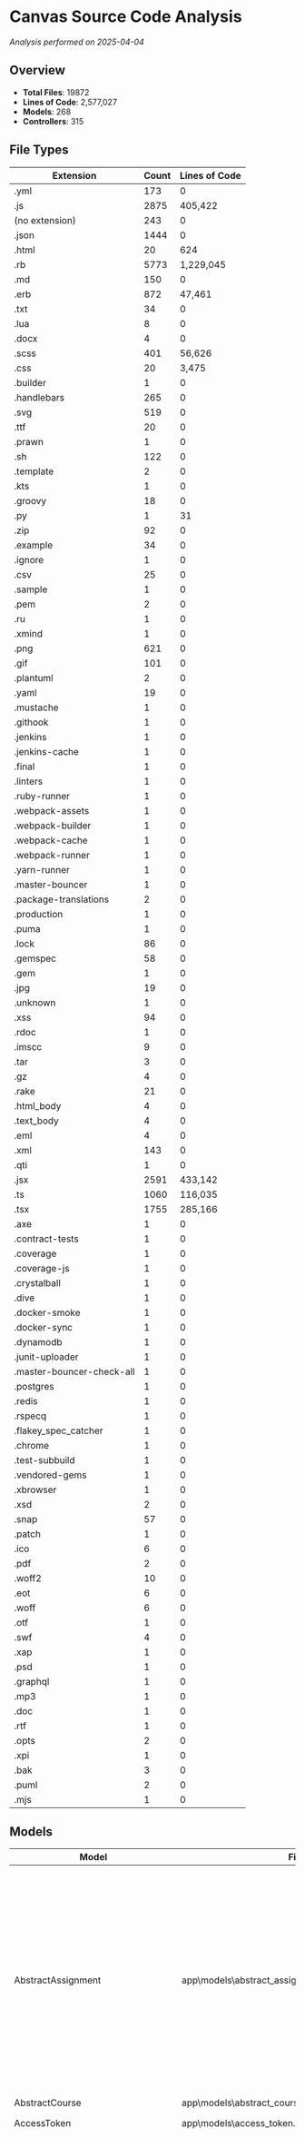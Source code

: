 # Canvas Source Code Analysis

_Analysis performed on 2025-04-04_

## Overview

- **Total Files**: 19872
- **Lines of Code**: 2,577,027
- **Models**: 268
- **Controllers**: 315

## File Types

| Extension | Count | Lines of Code |
|-----------|-------|---------------|
| .yml | 173 | 0 |
| .js | 2875 | 405,422 |
| (no extension) | 243 | 0 |
| .json | 1444 | 0 |
| .html | 20 | 624 |
| .rb | 5773 | 1,229,045 |
| .md | 150 | 0 |
| .erb | 872 | 47,461 |
| .txt | 34 | 0 |
| .lua | 8 | 0 |
| .docx | 4 | 0 |
| .scss | 401 | 56,626 |
| .css | 20 | 3,475 |
| .builder | 1 | 0 |
| .handlebars | 265 | 0 |
| .svg | 519 | 0 |
| .ttf | 20 | 0 |
| .prawn | 1 | 0 |
| .sh | 122 | 0 |
| .template | 2 | 0 |
| .kts | 1 | 0 |
| .groovy | 18 | 0 |
| .py | 1 | 31 |
| .zip | 92 | 0 |
| .example | 34 | 0 |
| .ignore | 1 | 0 |
| .csv | 25 | 0 |
| .sample | 1 | 0 |
| .pem | 2 | 0 |
| .ru | 1 | 0 |
| .xmind | 1 | 0 |
| .png | 621 | 0 |
| .gif | 101 | 0 |
| .plantuml | 2 | 0 |
| .yaml | 19 | 0 |
| .mustache | 1 | 0 |
| .githook | 1 | 0 |
| .jenkins | 1 | 0 |
| .jenkins-cache | 1 | 0 |
| .final | 1 | 0 |
| .linters | 1 | 0 |
| .ruby-runner | 1 | 0 |
| .webpack-assets | 1 | 0 |
| .webpack-builder | 1 | 0 |
| .webpack-cache | 1 | 0 |
| .webpack-runner | 1 | 0 |
| .yarn-runner | 1 | 0 |
| .master-bouncer | 1 | 0 |
| .package-translations | 2 | 0 |
| .production | 1 | 0 |
| .puma | 1 | 0 |
| .lock | 86 | 0 |
| .gemspec | 58 | 0 |
| .gem | 1 | 0 |
| .jpg | 19 | 0 |
| .unknown | 1 | 0 |
| .xss | 94 | 0 |
| .rdoc | 1 | 0 |
| .imscc | 9 | 0 |
| .tar | 3 | 0 |
| .gz | 4 | 0 |
| .rake | 21 | 0 |
| .html_body | 4 | 0 |
| .text_body | 4 | 0 |
| .eml | 4 | 0 |
| .xml | 143 | 0 |
| .qti | 1 | 0 |
| .jsx | 2591 | 433,142 |
| .ts | 1060 | 116,035 |
| .tsx | 1755 | 285,166 |
| .axe | 1 | 0 |
| .contract-tests | 1 | 0 |
| .coverage | 1 | 0 |
| .coverage-js | 1 | 0 |
| .crystalball | 1 | 0 |
| .dive | 1 | 0 |
| .docker-smoke | 1 | 0 |
| .docker-sync | 1 | 0 |
| .dynamodb | 1 | 0 |
| .junit-uploader | 1 | 0 |
| .master-bouncer-check-all | 1 | 0 |
| .postgres | 1 | 0 |
| .redis | 1 | 0 |
| .rspecq | 1 | 0 |
| .flakey_spec_catcher | 1 | 0 |
| .chrome | 1 | 0 |
| .test-subbuild | 1 | 0 |
| .vendored-gems | 1 | 0 |
| .xbrowser | 1 | 0 |
| .xsd | 2 | 0 |
| .snap | 57 | 0 |
| .patch | 1 | 0 |
| .ico | 6 | 0 |
| .pdf | 2 | 0 |
| .woff2 | 10 | 0 |
| .eot | 6 | 0 |
| .woff | 6 | 0 |
| .otf | 1 | 0 |
| .swf | 4 | 0 |
| .xap | 1 | 0 |
| .psd | 1 | 0 |
| .graphql | 1 | 0 |
| .mp3 | 1 | 0 |
| .doc | 1 | 0 |
| .rtf | 1 | 0 |
| .opts | 2 | 0 |
| .xpi | 1 | 0 |
| .bak | 3 | 0 |
| .puml | 2 | 0 |
| .mjs | 1 | 0 |

## Models

| Model | File | Fields | Associations |
|-------|------|--------|-------------|
| AbstractAssignment | app\models\abstract_assignment.rb | 5 | submissions, all_submissions, observer_alerts, provisional_grades, annotatable_attachment, attachments, quiz, assignment_group, discussion_topic, wiki_page, learning_outcome_alignments, rubric_association, rubric, teacher_enrollment, ignores, moderated_grading_selections, context, grading_standard, group_category, grader_section, final_grader, active_groups, group_memberships, assigned_students, enrollments_for_assigned_students, sections_for_assigned_students, duplicate_of, duplicates, assignment_configuration_tool_lookups, tool_settings_context_external_tools, line_items, external_tool_tag, score_statistic, post_policy, moderation_graders, moderation_grader_users, auditor_grade_change_records, lti_resource_links, lti_asset_processors, conditional_release_rules, conditional_release_associations, master_content_tag, parent_assignment, sub_assignments, sub_assignment_submissions, sub_assignment_overrides, estimated_duration |
| AbstractCourse | app\models\abstract_course.rb | 0 | root_account, account, enrollment_term, courses |
| AccessToken | app\models\access_token.rb | 2 | developer_key, user, real_user, account, notification_endpoints |
| Account | app\models\account.rb | 2 | root_account, parent_account, courses, custom_grade_statuses, standard_grade_statuses, favorites, all_courses, terms_of_service, terms_of_service_content, group_categories, all_group_categories, groups, all_groups, all_group_memberships, differentiation_tag_categories, all_differentiation_tag_categories, differentiation_tags, all_differentiation_tags, all_differentiation_tag_memberships, combined_groups_and_differentiation_tags, combined_group_and_differentiation_tag_categories, active_combined_group_and_differentiation_tag_categories, enrollment_terms, active_enrollment_terms, grading_period_groups, grading_periods, enrollments, all_enrollments, temporary_enrollment_pairings, sub_accounts, all_accounts, account_users, active_account_users, course_sections, sis_batches, abstract_courses, root_abstract_courses, user_account_associations, all_users, users, user_past_lti_ids, pseudonyms, pseudonym_users, role_overrides, course_account_associations, child_courses, attachments, active_assignments, folders, active_folders, developer_keys, developer_key_account_bindings, lti_registration_account_bindings, lti_overlays, lti_overlay_versions, lti_notice_handlers, authentication_providers, calendar_events, account_reports, grading_standards, assessment_question_banks, assessment_questions, roles, all_roles, progresses, content_migrations, sis_batch_errors, canvadocs_annotation_contexts, outcome_proficiency, outcome_calculation_method, rubric_imports, rubric_assessment_imports, auditor_authentication_records, auditor_course_records, auditor_grade_change_records, auditor_root_grade_change_records, auditor_feature_flag_records, auditor_pseudonym_records, lti_resource_links, lti_registrations, block_editor_templates, course_template, grading_standard, context_external_tools, error_reports, announcements, alerts, report_snapshots, external_integration_keys, shared_brand_configs, brand_config, blackout_dates |
| AccountNotification | app\models\account_notification.rb | 1 | account, user, account_notification_roles |
| AccountNotificationRole | app\models\account_notification_role.rb | 0 | account_notification, role |
| AccountReport | app\models\account_report.rb | 1 | account, user, attachment, account_report_runners, account_report_rows |
| AccountReportRow | app\models\account_report_row.rb | 0 | account_report, account_report_runner |
| AccountReportRunner | app\models\account_report_runner.rb | 1 | account_report, account_report_rows |
| AccountUser | app\models\account_user.rb | 0 | account, user, role, role_overrides |
| Alert | app\models\alert.rb | 0 | context, criteria |
| AlertCriterion | app\models\alert_criterion.rb | 0 | alert |
| Announcement | app\models\announcement.rb | 0 | context |
| AnnouncementEmbedding | app\models\announcement_embedding.rb | 0 | none |
| AnonymousOrModerationEvent | app\models\anonymous_or_moderation_event.rb | 0 | assignment, user, submission, canvadoc, quiz, context_external_tool |
| ApplicationRecord | app\models\application_record.rb | 0 | none |
| AppointmentGroup | app\models\appointment_group.rb | 3 | appointments, through, _appointments, appointments_participants, appointment_group_contexts, appointment_group_sub_contexts |
| AppointmentGroupContext | app\models\appointment_group_context.rb | 0 | appointment_group, context |
| AppointmentGroupSubContext | app\models\appointment_group_sub_context.rb | 0 | appointment_group, sub_context |
| AssessmentQuestion | app\models\assessment_question.rb | 1 | quiz_questions, attachments, assessment_question_bank |
| AssessmentQuestionBank | app\models\assessment_question_bank.rb | 0 | context, assessment_questions, assessment_question_bank_users, learning_outcome_alignments, quiz_groups |
| AssessmentQuestionBankUser | app\models\assessment_question_bank_user.rb | 0 | assessment_question_bank, user |
| AssessmentRequest | app\models\assessment_request.rb | 0 | user, asset, assessor_asset, assessor, rubric_association, submission_comments, ignores, rubric_assessment |
| AssetUserAccess | app\models\asset_user_access.rb | 0 | context, user, page_views |
| AssetUserAccessLog | app\models\asset_user_access_log.rb | 0 | none |
| Assignment | app\models\assignment.rb | 2 | none |
| AssignmentConfigurationToolLookup | app\models\assignment_configuration_tool_lookup.rb | 0 | tool, assignment |
| AssignmentEmbedding | app\models\assignment_embedding.rb | 0 | assignment |
| AssignmentGroup | app\models\assignment_group.rb | 2 | context, scores, assignments, active_assignments, published_assignments |
| AssignmentOverride | app\models\assignment_override.rb | 2 | root_account, assignment, quiz, context_module, wiki_page, discussion_topic, attachment, set, parent_override, child_overrides, assignment_override_students |
| AssignmentOverrideStudent | app\models\assignment_override_student.rb | 1 | assignment, assignment_override, user, quiz, context_module, wiki_page, discussion_topic, attachment |
| Attachment | app\models\attachment.rb | 5 | context, cloned_item, folder, user, account_report, course_report, group_and_membership_importer, media_object, media_object_by_media_id, media_tracks, submission_draft_attachments, submissions, attachment_associations, assignment_submissions, root_attachment, replacement_attachment, replaced_attachments, sis_batch, thumbnail, thumbnails, children, attachment_upload_statuses, crocodoc_document, canvadoc, usage_rights, canvadocs_annotation_contexts, discussion_entry_drafts, master_content_tag, estimated_duration, lti_assets, attachments |
| AttachmentAssociation | app\models\attachment_association.rb | 0 | attachment, context, user |
| AttachmentUploadStatus | app\models\attachment_upload_status.rb | 0 | attachment |
| Auditors | app\models\auditors.rb | 0 | none |
| AuthenticationProvider | app\models\authentication_provider.rb | 0 | account, pseudonyms |
| BigBlueButtonConference | app\models\big_blue_button_conference.rb | 1 | none |
| BlackoutDate | app\models\blackout_date.rb | 0 | context, root_account |
| BlockEditor | app\models\block_editor.rb | 0 | context |
| BlockEditorTemplate | app\models\block_editor_template.rb | 0 | context |
| Bookmarks | app\models\bookmarks.rb | 0 | none |
| BookmarkService | app\models\bookmark_service.rb | 0 | none |
| BounceNotificationProcessor | app\models\bounce_notification_processor.rb | 1 | none |
| BrandConfig | app\models\brand_config.rb | 0 | accounts, shared_brand_configs, parent |
| CalendarEvent | app\models\calendar_event.rb | 6 | context, user, parent_event, child_events, web_conference, root_account |
| Canvadoc | app\models\canvadoc.rb | 0 | attachment, canvadocs_submissions |
| CanvadocsAnnotationContext | app\models\canvadocs_annotation_context.rb | 0 | attachment, root_account, submission |
| CanvadocsSubmission | app\models\canvadocs_submission.rb | 0 | canvadoc, crocodoc_document, submission |
| CanvasMetadatum | app\models\canvas_metadatum.rb | 0 | none |
| ClonedItem | app\models\cloned_item.rb | 0 | original_item, attachments, discussion_topics, wiki_pages |
| Collaboration | app\models\collaboration.rb | 1 | context, user, collaborators, users |
| Collaborator | app\models\collaborator.rb | 0 | collaboration, group, user |
| CommentBankItem | app\models\comment_bank_item.rb | 0 | course, user |
| CommunicationChannel | app\models\communication_channel.rb | 3 | pseudonym, pseudonyms, user, notification_policies, notification_policy_overrides, delayed_messages, messages |
| ConditionalRelease | app\models\conditional_release.rb | 0 | none |
| ContentExport | app\models\content_export.rb | 2 | context, user, attachment, content_migration, attachments, sent_content_share, received_content_shares, quiz_migration_alerts, epub_export, job_progress |
| ContentMigration | app\models\content_migration.rb | 3 | context, user, attachment, overview_attachment, exported_attachment, asset_map_attachment, source_course, root_account, content_export, migration_issues, quiz_migration_alerts, job_progress |
| ContentParticipation | app\models\content_participation.rb | 1 | content, user |
| ContentParticipationCount | app\models\content_participation_count.rb | 0 | context, user |
| ContentShare | app\models\content_share.rb | 0 | user, content_export, course, group, context_user, sender, root_account |
| ContentTag | app\models\content_tag.rb | 2 | content, context, associated_asset, context_module, learning_outcome, learning_outcome_content, learning_outcome_results, root_account, estimated_duration |
| Context | app\models\context.rb | 0 | none |
| ContextExternalTool | app\models\context_external_tool.rb | 1 | content_tags, context_external_tool_placements, lti_resource_links, progresses, lti_notice_handlers, lti_asset_processors, lti_asset_processor_eula_acceptances, context, developer_key, root_account, lti_registration |
| ContextExternalToolPlacement | app\models\context_external_tool_placement.rb | 0 | context_external_tool |
| ContextModule | app\models\context_module.rb | 2 | context, root_account, context_module_progressions, content_tags, assignment_overrides, assignment_override_students, master_content_tag |
| ContextModuleItem | app\models\context_module_item.rb | 0 | context_module_tags, context_modules |
| ContextModuleProgression | app\models\context_module_progression.rb | 1 | context_module, user, root_account |
| Conversation | app\models\conversation.rb | 1 | conversation_participants, conversation_messages, conversation_message_participants, stream_item, context |
| ConversationBatch | app\models\conversation_batch.rb | 3 | user, root_conversation_message, context |
| ConversationMessage | app\models\conversation_message.rb | 1 | conversation, author, context, conversation_message_participants, attachment_associations, asset |
| ConversationMessageParticipant | app\models\conversation_message_participant.rb | 0 | conversation_message, user, conversation_participant |
| ConversationParticipant | app\models\conversation_participant.rb | 2 | conversation, user, conversation_message_participants |
| Course | app\models\course.rb | 7 | root_account, abstract_course, enrollment_term, template_course, templated_courses, templated_accounts, block_editor_templates, linked_homeroom_course, course_sections, active_course_sections, moved_sections, enrollments, all_enrollments, current_enrollments, all_current_enrollments, prior_enrollments, prior_users, prior_students, participating_enrollments, participating_students, participating_students_by_date, student_enrollments, student_enrollments_including_completed, students, self_enrolled_students, admin_visible_student_enrollments, admin_visible_students, gradable_student_enrollments, gradable_students, all_student_enrollments, all_student_enrollments_including_deleted, all_students, all_students_including_deleted, all_accepted_student_enrollments, all_accepted_students, all_real_enrollments, all_real_users, all_real_student_enrollments, all_real_students, teacher_enrollments, teachers, ta_enrollments, tas, observer_enrollments, observers, non_observer_enrollments, enrollments_excluding_linked_observers, participating_observers, participating_observers_by_date, instructors, instructor_enrollments, participating_instructors, participating_instructors_by_date, admins, admin_enrollments, participating_admins, participating_admins_by_date, student_view_enrollments, student_view_students, custom_gradebook_columns, course_account_associations, users, all_users, current_users, all_current_users, active_users, user_past_lti_ids, group_categories, all_group_categories, combined_group_and_differentiation_tag_categories, active_combined_group_and_differentiation_tag_categories, groups, active_groups, differentiation_tag_categories, all_differentiation_tag_categories, differentiation_tags, active_differentiation_tags, combined_groups_and_differentiation_tags, assignment_groups, assignments, calendar_events, submissions, submission_comments, discussion_topics, active_discussion_topics, all_discussion_topics, discussion_entries, announcements, active_announcements, attachments, active_images, active_assignments, folders, active_folders, messages, context_external_tools, tool_proxies, wiki, wiki_pages, wiki_page_lookups, quizzes, quiz_questions, active_quizzes, assessment_question_banks, assessment_questions, external_feeds, grading_standard, grading_standards, web_conferences, collaborations, context_modules, context_module_progressions, active_context_modules, context_module_tags, media_objects, page_views, asset_user_accesses, role_overrides, content_migrations, content_exports, epub_exports, course_reports, gradebook_filters, web_zip_exports, alerts, appointment_group_contexts, appointment_groups, appointment_participants, content_participation_counts, poll_sessions, grading_period_groups, grading_periods, usage_rights, custom_grade_statuses, sis_post_grades_statuses, progresses, gradebook_csvs, master_course_templates, master_course_subscriptions, late_policy, quiz_migration_alerts, notification_policy_overrides, post_policies, assignment_post_policies, default_post_policy, course_score_statistic, auditor_course_records, auditor_grade_change_records, lti_resource_links, conditional_release_rules, outcome_proficiency, outcome_calculation_method, microsoft_sync_group, microsoft_sync_partial_sync_changes, comment_bank_items, course_paces, blackout_dates, favorites, account |
| CourseAccountAssociation | app\models\course_account_association.rb | 0 | course, course_section, account, account_users |
| CourseDateRange | app\models\course_date_range.rb | 1 | none |
| CoursePace | app\models\course_pace.rb | 0 | course, course_pace_module_items, course_section, user, root_account |
| CoursePaceModuleItem | app\models\course_pace_module_item.rb | 0 | course_pace, module_item, root_account |
| CourseProfile | app\models\course_profile.rb | 0 | none |
| CourseProgress | app\models\course_progress.rb | 1 | none |
| CourseReport | app\models\course_report.rb | 0 | course, user, attachment, root_account |
| CourseScoreStatistic | app\models\course_score_statistic.rb | 0 | course |
| CourseSection | app\models\course_section.rb | 0 | course, nonxlist_course, root_account, enrollment_term, enrollments, all_enrollments, student_enrollments, students, all_student_enrollments, all_students, instructor_enrollments, admin_enrollments, users, course_account_associations, calendar_events, assignment_overrides, discussion_topic_section_visibilities, discussion_topics, course_paces, sis_post_grades_statuses |
| CrocodocDocument | app\models\crocodoc_document.rb | 0 | attachment, canvadocs_submissions |
| CustomData | app\models\custom_data.rb | 1 | user |
| CustomGradebookColumn | app\models\custom_gradebook_column.rb | 0 | course, custom_gradebook_column_data |
| CustomGradebookColumnDatum | app\models\custom_gradebook_column_datum.rb | 0 | custom_gradebook_column |
| CustomGradeStatus | app\models\custom_grade_status.rb | 0 | root_account, created_by, deleted_by, submissions, scores |
| DelayedMessage | app\models\delayed_message.rb | 0 | notification_policy, notification_policy_override, context, communication_channel |
| DelayedNotification | app\models\delayed_notification.rb | 1 | asset |
| DesignerEnrollment | app\models\designer_enrollment.rb | 0 | none |
| DeveloperKey | app\models\developer_key.rb | 2 | user, account, root_account, service_user, lti_registration, page_views, access_tokens, developer_key_account_bindings, context_external_tools, tool_consumer_profile, tool_configuration, ims_registration |
| DeveloperKeyAccountBinding | app\models\developer_key_account_binding.rb | 0 | account, developer_key, root_account, lti_registration_account_binding |
| DiscussionEntry | app\models\discussion_entry.rb | 3 | discussion_entry_drafts, discussion_entry_versions, legacy_subentries, root_discussion_replies, discussion_subentries, unordered_discussion_subentries, flattened_discussion_subentries, discussion_entry_participants, discussion_topic_insight_entries, last_discussion_subentry, discussion_topic, quoted_entry, parent_entry, root_entry, user, mentions, attachment, editor, root_account, external_feed_entry |
| DiscussionEntryDraft | app\models\discussion_entry_draft.rb | 0 | discussion_topic, discussion_entry, attachment, user |
| DiscussionEntryParticipant | app\models\discussion_entry_participant.rb | 0 | discussion_entry, user |
| DiscussionEntryVersion | app\models\discussion_entry_version.rb | 0 | discussion_entry, root_account, user, discussion_topic_insight_entries |
| DiscussionTopic | app\models\discussion_topic.rb | 5 | discussion_entries, discussion_entry_drafts, rated_discussion_entries, root_discussion_entries, external_feed_entry, root_account, external_feed, context, attachment, editor, root_topic, group_category, sub_assignments, child_topics, discussion_topic_participants, discussion_entry_participants, discussion_topic_section_visibilities, course_sections, user, master_content_tag, summaries, insights, insight_entries, estimated_duration |
| DiscussionTopicEmbedding | app\models\discussion_topic_embedding.rb | 0 | discussion_topic |
| DiscussionTopicInsight | app\models\discussion_topic_insight.rb | 0 | root_account, user, discussion_topic, entries |
| DiscussionTopicParticipant | app\models\discussion_topic_participant.rb | 0 | discussion_topic, user |
| DiscussionTopicSectionVisibility | app\models\discussion_topic_section_visibility.rb | 1 | course_section, discussion_topic |
| DiscussionTopicSummary | app\models\discussion_topic_summary.rb | 0 | root_account, user, discussion_topic, parent, feedback |
| DocumentService | app\models\document_service.rb | 0 | none |
| Enrollment | app\models\enrollment.rb | 1 | course, course_section, root_account, user, sis_pseudonym, associated_user, temporary_enrollment_pairing, role, enrollment_state, role_overrides, pseudonyms, course_account_associations, scores, through |
| EnrollmentDatesOverride | app\models\enrollment_dates_override.rb | 0 | root_account, context, enrollment_term |
| EnrollmentState | app\models\enrollment_state.rb | 1 | enrollment |
| EnrollmentTerm | app\models\enrollment_term.rb | 0 | root_account, grading_period_group, grading_periods, enrollment_dates_overrides, courses, enrollments, course_sections |
| Eportfolio | app\models\eportfolio.rb | 0 | eportfolio_categories, eportfolio_entries, attachments, user |
| EportfolioCategory | app\models\eportfolio_category.rb | 1 | eportfolio_entries, eportfolio |
| EportfolioEntry | app\models\eportfolio_entry.rb | 1 | eportfolio, eportfolio_category, page_comments |
| EpubExport | app\models\epub_export.rb | 0 | content_export, course, user, attachments, epub_attachment, zip_attachment, job_progress |
| ErrorReport | app\models\error_report.rb | 1 | user, account |
| EstimatedDuration | app\models\estimated_duration.rb | 0 | assignment, quiz, wiki_page, discussion_topic, attachment, content_tag |
| EtherpadCollaboration | app\models\etherpad_collaboration.rb | 0 | none |
| ExternalFeed | app\models\external_feed.rb | 0 | user, context, external_feed_entries, discussion_topics |
| ExternalFeedEntry | app\models\external_feed_entry.rb | 0 | user, external_feed, asset |
| ExternalIntegrationKey | app\models\external_integration_key.rb | 0 | context |
| ExternalToolCollaboration | app\models\external_tool_collaboration.rb | 0 | none |
| Favorite | app\models\favorite.rb | 0 | context, user, root_account |
| FeatureFlag | app\models\feature_flag.rb | 1 | context |
| Folder | app\models\folder.rb | 1 | context, cloned_item, parent_folder, file_attachments, active_file_attachments, visible_file_attachments, sub_folders, active_sub_folders |
| GoogleDocsCollaboration | app\models\google_docs_collaboration.rb | 0 | none |
| GradebookCsv | app\models\gradebook_csv.rb | 0 | course, user, attachment, progress |
| GradebookFilter | app\models\gradebook_filter.rb | 0 | user, course |
| GradebookUpload | app\models\gradebook_upload.rb | 0 | course, user, progress, attachments |
| GradingPeriod | app\models\grading_period.rb | 0 | grading_period_group, scores, submissions, auditor_grade_change_records |
| GradingPeriodGroup | app\models\grading_period_group.rb | 0 | root_account, course, grading_periods, enrollment_terms |
| GradingStandard | app\models\grading_standard.rb | 1 | context, user, assignments, courses, accounts |
| Group | app\models\group.rb | 2 | group_memberships, users, user_past_lti_ids, participating_group_memberships, participating_users, context, group_category, account, root_account, calendar_events, discussion_topics, active_discussion_topics, all_discussion_topics, discussion_entries, announcements, active_announcements, attachments, active_images, active_assignments, all_attachments, folders, active_folders, submissions_folders, collaborators, external_feeds, messages, wiki, wiki_pages, wiki_page_lookups, web_conferences, collaborations, media_objects, content_migrations, content_exports, usage_rights, avatar_attachment, leader, lti_resource_links, favorites |
| GroupAndMembershipImporter | app\models\group_and_membership_importer.rb | 1 | group_category, attachment |
| GroupCategory | app\models\group_category.rb | 6 | context, sis_batch, root_account, assignments, groups, progresses, group_and_membership_importers, current_progress |
| GroupLeadership | app\models\group_leadership.rb | 1 | none |
| GroupMembership | app\models\group_membership.rb | 2 | group, user |
| HorizonValidators | app\models\horizon_validators.rb | 0 | none |
| Ignore | app\models\ignore.rb | 0 | user, asset |
| Importers | app\models\importers.rb | 1 | none |
| KalturaMediaFileHandler | app\models\kaltura_media_file_handler.rb | 0 | none |
| LatePolicy | app\models\late_policy.rb | 0 | course |
| LearningOutcome | app\models\learning_outcome.rb | 0 | context, learning_outcome_results, alignments, copied_from, cloned_outcomes |
| LearningOutcomeGroup | app\models\learning_outcome_group.rb | 2 | learning_outcome_group, source_outcome_group, destination_outcome_groups, child_outcome_groups, child_outcome_links, context |
| LearningOutcomeQuestionResult | app\models\learning_outcome_question_result.rb | 0 | learning_outcome_result, learning_outcome, associated_asset, root_account |
| LearningOutcomeResult | app\models\learning_outcome_result.rb | 0 | user, learning_outcome, alignment, association_object, artifact, associated_asset, context, root_account, learning_outcome_question_results |
| LiveAssessments | app\models\live_assessments.rb | 0 | none |
| LlmConfig | app\models\llm_config.rb | 1 | none |
| Lti | app\models\lti.rb | 0 | none |
| LtiConference | app\models\lti_conference.rb | 0 | none |
| Mailer | app\models\mailer.rb | 1 | none |
| ManyRootAccounts | app\models\many_root_accounts.rb | 0 | none |
| MasterCourses | app\models\master_courses.rb | 0 | none |
| MediaObject | app\models\media_object.rb | 1 | user, context, attachment, root_account, media_tracks, attachments_by_media_id |
| MediaSourceFetcher | app\models\media_source_fetcher.rb | 0 | none |
| MediaTrack | app\models\media_track.rb | 0 | user, media_object, attachment, master_content_tags |
| Mention | app\models\mention.rb | 0 | user, discussion_entry, root_account, discussion_topic |
| Message | app\models\message.rb | 3 | communication_channel, context, user, root_account, attachments |
| MicrosoftSync | app\models\microsoft_sync.rb | 0 | none |
| MigrationIssue | app\models\migration_issue.rb | 0 | content_migration, error_report |
| ModeratedGrading | app\models\moderated_grading.rb | 0 | none |
| ModerationGrader | app\models\moderation_grader.rb | 0 | user, assignment |
| Notification | app\models\notification.rb | 0 | messages, notification_policies, notification_policy_overrides |
| NotificationEndpoint | app\models\notification_endpoint.rb | 0 | access_token |
| NotificationFailureProcessor | app\models\notification_failure_processor.rb | 1 | none |
| NotificationFinder | app\models\notification_finder.rb | 1 | none |
| NotificationPolicy | app\models\notification_policy.rb | 0 | communication_channel, delayed_messages |
| NotificationPolicyOverride | app\models\notification_policy_override.rb | 0 | communication_channel, context, notification, delayed_messages |
| NotificationPreloader | app\models\notification_preloader.rb | 0 | notification |
| Notifier | app\models\notifier.rb | 0 | none |
| OauthRequest | app\models\oauth_request.rb | 0 | user |
| ObserverAlert | app\models\observer_alert.rb | 0 | student, observer, observer_alert_threshold, context |
| ObserverAlertThreshold | app\models\observer_alert_threshold.rb | 0 | student, observer, observer_alerts |
| ObserverEnrollment | app\models\observer_enrollment.rb | 0 | none |
| ObserverPairingCode | app\models\observer_pairing_code.rb | 0 | user |
| OneTimePassword | app\models\one_time_password.rb | 0 | user |
| OriginalityReport | app\models\originality_report.rb | 0 | submission, attachment, originality_report_attachment, root_account, lti_link |
| OutcomeCalculationMethod | app\models\outcome_calculation_method.rb | 0 | context |
| OutcomeFriendlyDescription | app\models\outcome_friendly_description.rb | 0 | learning_outcome, context |
| OutcomeImport | app\models\outcome_import.rb | 0 | context, attachment, user, outcome_import_errors |
| OutcomeImportContext | app\models\outcome_import_context.rb | 0 | outcome_imports, latest_outcome_import |
| OutcomeImportError | app\models\outcome_import_error.rb | 0 | outcome_import |
| OutcomeProficiency | app\models\outcome_proficiency.rb | 0 | outcome_proficiency_ratings, context |
| OutcomeProficiencyRating | app\models\outcome_proficiency_rating.rb | 0 | outcome_proficiency |
| PageComment | app\models\page_comment.rb | 0 | page, user |
| PageView | app\models\page_view.rb | 1 | developer_key, user, account, real_user, asset_user_access, context |
| ParallelImporter | app\models\parallel_importer.rb | 0 | sis_batch, attachment, sis_batch_errors |
| PlannerNote | app\models\planner_note.rb | 0 | user, course, linked_object |
| PlannerOverride | app\models\planner_override.rb | 0 | plannable, user |
| PluginSetting | app\models\plugin_setting.rb | 2 | none |
| Polling | app\models\polling.rb | 0 | none |
| PostPolicy | app\models\post_policy.rb | 0 | course, assignment |
| Profile | app\models\profile.rb | 0 | context, root_account, profile |
| Progress | app\models\progress.rb | 1 | context, user, delayed_job |
| Pseudonym | app\models\pseudonym.rb | 3 | session_persistence_tokens, account, user, communication_channels, sis_enrollments, auditor_authentication_records, auditor_records, communication_channel, sis_communication_channel, authentication_provider |
| PseudonymSession | app\models\pseudonym_session.rb | 3 | none |
| Purgatory | app\models\purgatory.rb | 0 | attachment, deleted_by_user |
| Quizzes | app\models\quizzes.rb | 0 | none |
| QuizMigrationAlert | app\models\quiz_migration_alert.rb | 0 | user, course, migration |
| ReceivedContentShare | app\models\received_content_share.rb | 0 | sender |
| ReleaseNote | app\models\release_note.rb | 1 | none |
| ReportSnapshot | app\models\report_snapshot.rb | 0 | account |
| Role | app\models\role.rb | 0 | account, root_account, role_overrides |
| RoleOverride | app\models\role_override.rb | 1 | context, role |
| RollupScore | app\models\rollup_score.rb | 1 | none |
| RootAccountResolver | app\models\root_account_resolver.rb | 0 | root_account |
| Rubric | app\models\rubric.rb | 2 | user, rubric, context, rubric_associations, rubric_associations_with_deleted, rubric_assessments, learning_outcome_alignments, learning_outcome_results, rubric_criteria |
| RubricAssessment | app\models\rubric_assessment.rb | 0 | rubric, rubric_association, user, assessor, artifact, assessment_requests, learning_outcome_results |
| RubricAssessmentExport | app\models\rubric_assessment_export.rb | 1 | none |
| RubricAssessmentImport | app\models\rubric_assessment_import.rb | 0 | course, assignment, attachment, root_account, user |
| RubricAssociation | app\models\rubric_association.rb | 2 | rubric, association_object, context, rubric_assessments, assessment_requests |
| RubricCriterion | app\models\rubric_criterion.rb | 0 | rubric, learning_outcome, created_by, deleted_by |
| RubricImport | app\models\rubric_import.rb | 0 | account, course, attachment, root_account, user |
| ScheduledPublication | app\models\scheduled_publication.rb | 0 | none |
| ScheduledSmartAlert | app\models\scheduled_smart_alert.rb | 0 | none |
| Score | app\models\score.rb | 0 | enrollment, grading_period, assignment_group, custom_grade_status, course, score_metadata |
| ScoreMetadata | app\models\score_metadata.rb | 0 | score |
| ScoreStatistic | app\models\score_statistic.rb | 0 | assignment |
| SentContentShare | app\models\sent_content_share.rb | 0 | received_content_shares, receivers |
| SessionPersistenceToken | app\models\session_persistence_token.rb | 1 | pseudonym |
| Setting | app\models\setting.rb | 0 | none |
| ShardedBookmarkedCollection | app\models\sharded_bookmarked_collection.rb | 0 | none |
| SharedBrandConfig | app\models\shared_brand_config.rb | 0 | brand_config, account |
| SisBatch | app\models\sis_batch.rb | 2 | account, attachment, errors_attachment, parallel_importers, sis_batch_errors, roll_back_data, progresses, generated_diff, batch_mode_term, user, auditor_course_records |
| SisBatchError | app\models\sis_batch_error.rb | 0 | sis_batch, parallel_importer, root_account |
| SisBatchRollBackData | app\models\sis_batch_roll_back_data.rb | 0 | sis_batch, context |
| SisPostGradesStatus | app\models\sis_post_grades_status.rb | 0 | course, course_section, user |
| SisPseudonym | app\models\sis_pseudonym.rb | 1 | none |
| SplitUsers | app\models\split_users.rb | 1 | none |
| StandardGradeStatus | app\models\standard_grade_status.rb | 0 | root_account |
| StreamItem | app\models\stream_item.rb | 1 | stream_item_instances, users, context, asset |
| StreamItemInstance | app\models\stream_item_instance.rb | 0 | user, stream_item, context |
| StudentEnrollment | app\models\student_enrollment.rb | 0 | student, course_paces |
| StudentViewEnrollment | app\models\student_view_enrollment.rb | 0 | none |
| Submission | app\models\submission.rb | 6 | attachment, assignment, course, custom_grade_status, observer_alerts, lti_assets, user, grader, proxy_submitter, grading_period, group, media_object, root_account, quiz_submission, all_submission_comments, all_submission_comments_for_groups, group_memberships, submission_comments, visible_submission_comments, hidden_submission_comments, assessment_requests, assigned_assessments, rubric_assessments, attachment_associations, provisional_grades, originality_reports, rubric_assessment, lti_result, submission_drafts, conversation_messages, content_participations, canvadocs_annotation_contexts, canvadocs_submissions, auditor_grade_change_records |
| SubmissionComment | app\models\submission_comment.rb | 2 | root_account, submission, author, assessment_request, context, provisional_grade, messages, viewed_submission_comments |
| SubmissionCommentInteraction | app\models\submission_comment_interaction.rb | 0 | none |
| SubmissionDraft | app\models\submission_draft.rb | 0 | submission, media_object, submission_draft_attachments, attachments |
| SubmissionDraftAttachment | app\models\submission_draft_attachment.rb | 0 | submission_draft, attachment |
| SubmissionVersion | app\models\submission_version.rb | 0 | assignment, context, root_account, version |
| SubAssignment | app\models\sub_assignment.rb | 0 | discussion_topic |
| TaEnrollment | app\models\ta_enrollment.rb | 0 | none |
| TeacherEnrollment | app\models\teacher_enrollment.rb | 0 | none |
| TemporaryEnrollmentPairing | app\models\temporary_enrollment_pairing.rb | 0 | root_account, created_by, deleted_by, enrollments |
| TermsOfService | app\models\terms_of_service.rb | 1 | account, terms_of_service_content |
| TermsOfServiceContent | app\models\terms_of_service_content.rb | 0 | account |
| Thumbnail | app\models\thumbnail.rb | 0 | attachment |
| UsageRights | app\models\usage_rights.rb | 0 | context |
| User | app\models\user.rb | 4 | communication_channels, notification_policies, notification_policy_overrides, communication_channel, ignores, planner_notes, viewed_submission_comments, enrollments, course_paces, course_reports, not_ended_enrollments, not_removed_enrollments, observer_enrollments, observee_enrollments, observer_pairing_codes, as_student_observation_links, as_observer_observation_links, as_student_observer_alert_thresholds, as_student_observer_alerts, as_observer_observer_alert_thresholds, as_observer_observer_alerts, linked_observers, linked_students, all_courses, all_courses_for_active_enrollments, polls, group_memberships, current_group_memberships, groups, current_groups, differentiation_tag_memberships, current_differentiation_tag_memberships, differentiation_tags, current_differentiation_tags, user_account_associations, unordered_associated_accounts, associated_accounts, associated_root_accounts, developer_keys, access_tokens, masquerade_tokens, notification_endpoints, context_external_tools, lti_results, student_enrollments, ta_enrollments, teacher_enrollments, all_submissions, submissions, pseudonyms, active_pseudonyms, pseudonym_accounts, pseudonym, attachments, active_images, active_assignments, mentions, discussion_entries, discussion_entry_drafts, discussion_entry_versions, all_attachments, folders, submissions_folders, active_folders, calendar_events, eportfolios, quiz_submissions, dashboard_messages, user_services, rubric_associations, rubrics, context_rubrics, grading_standards, context_module_progressions, assessment_question_bank_users, assessment_question_banks, learning_outcome_results, collaborators, collaborations, assigned_submission_assessments, assigned_assessments, web_conference_participants, web_conferences, account_users, media_objects, user_generated_media_objects, content_shares, received_content_shares, sent_content_shares, account_reports, stream_item_instances, all_conversations, conversation_batches, favorites, messages, sis_batches, sis_post_grades_statuses, content_migrations, content_exports, usage_rights, gradebook_csvs, block_editor_templates, asset_user_accesses, profile, progresses, one_time_passwords, past_lti_ids, user_preference_values, auditor_authentication_records, auditor_course_records, auditor_student_grade_change_records, auditor_grader_grade_change_records, auditor_feature_flag_records, created_lti_registrations, updated_lti_registrations, created_lti_registration_account_bindings, updated_lti_registration_account_bindings, lti_overlays, lti_overlay_versions, lti_asset_processor_eula_acceptances, comment_bank_items, microsoft_sync_partial_sync_changes, gradebook_filters, quiz_migration_alerts, custom_data, otp_communication_channel, merged_into_user |
| UserAccountAssociation | app\models\user_account_association.rb | 0 | user, account |
| UserLearningObjectScopes | app\models\user_learning_object_scopes.rb | 0 | none |
| UserLmgbOutcomeOrderings | app\models\user_lmgb_outcome_orderings.rb | 0 | user, course, learning_outcome |
| UserMergeData | app\models\user_merge_data.rb | 0 | user, from_user, records, items |
| UserMergeDataItem | app\models\user_merge_data_item.rb | 0 | user, merge_data |
| UserMergeDataRecord | app\models\user_merge_data_record.rb | 0 | previous_user, merge_data, context |
| UserObservationLink | app\models\user_observation_link.rb | 1 | student, observer, root_account |
| UserObserver | app\models\user_observer.rb | 0 | none |
| UserPastLtiId | app\models\user_past_lti_id.rb | 0 | user, context |
| UserPreferenceValue | app\models\user_preference_value.rb | 0 | user |
| UserProfile | app\models\user_profile.rb | 0 | user, links |
| UserProfileLink | app\models\user_profile_link.rb | 0 | user_profile |
| UserService | app\models\user_service.rb | 1 | user |
| Version | app\models\version.rb | 0 | none |
| ViewedSubmissionComment | app\models\viewed_submission_comment.rb | 0 | submission_comment, user |
| WebConference | app\models\web_conference.rb | 3 | context, calendar_event, web_conference_participants, users, invitees, attendees, user |
| WebConferenceParticipant | app\models\web_conference_participant.rb | 0 | web_conference, user |
| WebZipExport | app\models\web_zip_export.rb | 0 | none |
| Wiki | app\models\wiki.rb | 0 | wiki_pages, course, group, root_account |
| WikiPage | app\models\wiki_page.rb | 4 | wiki, user, context, root_account, current_lookup, wiki_page_lookups, master_content_tag, block_editor, estimated_duration |
| WikiPageEmbedding | app\models\wiki_page_embedding.rb | 0 | wiki_page |
| WikiPageLookup | app\models\wiki_page_lookup.rb | 0 | wiki_page, context |
| WimbaConference | app\models\wimba_conference.rb | 0 | none |

## Controllers

| Controller | File | Actions | Routes |
|------------|------|---------|--------|
| AccountsController | app\controllers\accounts_controller.rb | 49 | /accounts/index, /accounts/show, /accounts/update |
| AccountCalendarsApiController | app\controllers\account_calendars_api_controller.rb | 6 | /accountcalendarsapi/index, /accountcalendarsapi/show, /accountcalendarsapi/update |
| AccountGradingSettingsController | app\controllers\account_grading_settings_controller.rb | 1 | /accountgradingsettings/index |
| AccountNotificationsController | app\controllers\account_notifications_controller.rb | 18 | /accountnotifications/show, /accountnotifications/create, /accountnotifications/update, /accountnotifications/destroy |
| AccountReportsController | app\controllers\account_reports_controller.rb | 8 | /accountreports/create, /accountreports/index, /accountreports/show, /accountreports/destroy |
| AdminsController | app\controllers\admins_controller.rb | 5 | /admins/create, /admins/destroy, /admins/index |
| AlertsController | app\controllers\alerts_controller.rb | 5 | /alerts/create, /alerts/update, /alerts/destroy |
| AnalyticsHubController | app\controllers\analytics_hub_controller.rb | 2 | /analyticshub/show |
| AnnouncementsApiController | app\controllers\announcements_api_controller.rb | 3 | /announcementsapi/index |
| AnnouncementsController | app\controllers\announcements_controller.rb | 5 | /announcements/index, /announcements/show |
| AnonymousProvisionalGradesController | app\controllers\anonymous_provisional_grades_controller.rb | 1 | none |
| AnonymousSubmissionsController | app\controllers\anonymous_submissions_controller.rb | 6 | /anonymoussubmissions/show, /anonymoussubmissions/update |
| ApplicationController | app\controllers\application_controller.rb | 211 | none |
| AppointmentGroupsController | app\controllers\appointment_groups_controller.rb | 16 | /appointmentgroups/index, /appointmentgroups/create, /appointmentgroups/show, /appointmentgroups/edit, /appointmentgroups/update, /appointmentgroups/destroy |
| AppCenterController | app\controllers\app_center_controller.rb | 4 | /appcenter/index |
| AssessmentQuestionsController | app\controllers\assessment_questions_controller.rb | 5 | /assessmentquestions/create, /assessmentquestions/update, /assessmentquestions/destroy |
| AssignmentsApiController | app\controllers\assignments_api_controller.rb | 24 | /assignmentsapi/index, /assignmentsapi/show, /assignmentsapi/create, /assignmentsapi/update |
| AssignmentsController | app\controllers\assignments_controller.rb | 43 | /assignments/index, /assignments/show, /assignments/create, /assignments/new, /assignments/edit, /assignments/destroy |
| AssignmentExtensionsController | app\controllers\assignment_extensions_controller.rb | 2 | /assignmentextensions/create |
| AssignmentGroupsApiController | app\controllers\assignment_groups_api_controller.rb | 9 | /assignmentgroupsapi/show, /assignmentgroupsapi/create, /assignmentgroupsapi/update, /assignmentgroupsapi/destroy |
| AssignmentGroupsController | app\controllers\assignment_groups_controller.rb | 23 | /assignmentgroups/index, /assignmentgroups/show, /assignmentgroups/create, /assignmentgroups/update, /assignmentgroups/destroy |
| AssignmentOverridesController | app\controllers\assignment_overrides_controller.rb | 19 | /assignmentoverrides/index, /assignmentoverrides/show, /assignmentoverrides/create, /assignmentoverrides/update, /assignmentoverrides/destroy |
| AuditorApiController | app\controllers\auditor_api_controller.rb | 1 | none |
| AuthenticationAuditApiController | app\controllers\authentication_audit_api_controller.rb | 5 | none |
| AuthenticationProvidersController | app\controllers\authentication_providers_controller.rb | 23 | /authenticationproviders/index, /authenticationproviders/show, /authenticationproviders/create, /authenticationproviders/update, /authenticationproviders/destroy |
| BlackoutDatesController | app\controllers\blackout_dates_controller.rb | 9 | /blackoutdates/index, /blackoutdates/show, /blackoutdates/new, /blackoutdates/create, /blackoutdates/update, /blackoutdates/destroy |
| BlockEditorsController | app\controllers\block_editors_controller.rb | 2 | /blockeditors/show |
| BlockEditorTemplatesApiController | app\controllers\block_editor_templates_api_controller.rb | 9 | /blockeditortemplatesapi/index, /blockeditortemplatesapi/create, /blockeditortemplatesapi/update, /blockeditortemplatesapi/destroy |
| BookmarksController | app\controllers\bookmarks\bookmarks_controller.rb | 11 | /bookmarks/index, /bookmarks/create, /bookmarks/show, /bookmarks/update, /bookmarks/destroy |
| BrandConfigsApiController | app\controllers\brand_configs_api_controller.rb | 1 | /brandconfigsapi/show |
| BrandConfigsController | app\controllers\brand_configs_controller.rb | 16 | /brandconfigs/index, /brandconfigs/new, /brandconfigs/show, /brandconfigs/create, /brandconfigs/destroy |
| CalendarsController | app\controllers\calendars_controller.rb | 1 | /calendars/show |
| CalendarEventsApiController | app\controllers\calendar_events_api_controller.rb | 51 | /calendareventsapi/index, /calendareventsapi/create, /calendareventsapi/show, /calendareventsapi/update, /calendareventsapi/destroy |
| CalendarEventsController | app\controllers\calendar_events_controller.rb | 9 | /calendarevents/show, /calendarevents/new, /calendarevents/create, /calendarevents/edit, /calendarevents/update, /calendarevents/destroy |
| CanvadocSessionsController | app\controllers\canvadoc_sessions_controller.rb | 3 | /canvadocsessions/create, /canvadocsessions/show |
| CollaborationsController | app\controllers\collaborations_controller.rb | 14 | /collaborations/index, /collaborations/show, /collaborations/create, /collaborations/update, /collaborations/destroy |
| CommunicationChannelsController | app\controllers\communication_channels_controller.rb | 21 | /communicationchannels/index, /communicationchannels/create, /communicationchannels/destroy |
| CommMessagesApiController | app\controllers\comm_messages_api_controller.rb | 1 | /commmessagesapi/index |
| GradingSchemeSerializer.RbController | app\controllers\concerns\grading_scheme_serializer.rb | 5 | none |
| GranularPermissionEnforcement.RbController | app\controllers\concerns\granular_permission_enforcement.rb | 1 | none |
| HorizonMode.RbController | app\controllers\concerns\horizon_mode.rb | 1 | none |
| K5Mode.RbController | app\controllers\concerns\k5_mode.rb | 2 | none |
| ApiToNestedAttributes.RbController | app\controllers\conditional_release\concerns\api_to_nested_attributes.rb | 1 | none |
| PermittedApiParameters.RbController | app\controllers\conditional_release\concerns\permitted_api_parameters.rb | 18 | none |
| RulesController | app\controllers\conditional_release\rules_controller.rb | 14 | /rules/index, /rules/show, /rules/create, /rules/update, /rules/destroy |
| StatsController | app\controllers\conditional_release\stats_controller.rb | 5 | none |
| ConferencesController | app\controllers\conferences_controller.rb | 23 | /conferences/index, /conferences/show, /conferences/create, /conferences/update, /conferences/destroy |
| ContentExportsApiController | app\controllers\content_exports_api_controller.rb | 8 | /contentexportsapi/index, /contentexportsapi/show, /contentexportsapi/create, /contentexportsapi/update |
| ContentExportsController | app\controllers\content_exports_controller.rb | 7 | /contentexports/index, /contentexports/show, /contentexports/create, /contentexports/destroy |
| ContentImportsController | app\controllers\content_imports_controller.rb | 7 | /contentimports/index |
| ContentMigrationsController | app\controllers\content_migrations_controller.rb | 14 | /contentmigrations/index, /contentmigrations/show, /contentmigrations/create, /contentmigrations/update |
| ContentSharesController | app\controllers\content_shares_controller.rb | 11 | /contentshares/create, /contentshares/index, /contentshares/show, /contentshares/destroy, /contentshares/update |
| ContextController | app\controllers\context_controller.rb | 10 | none |
| ContextModulesApiController | app\controllers\context_modules_api_controller.rb | 10 | /contextmodulesapi/index, /contextmodulesapi/show, /contextmodulesapi/create, /contextmodulesapi/update, /contextmodulesapi/destroy |
| ContextModulesController | app\controllers\context_modules_controller.rb | 39 | /contextmodules/index, /contextmodules/create, /contextmodules/show, /contextmodules/update, /contextmodules/destroy |
| ContextModuleItemsApiController | app\controllers\context_module_items_api_controller.rb | 18 | /contextmoduleitemsapi/index, /contextmoduleitemsapi/show, /contextmoduleitemsapi/create, /contextmoduleitemsapi/update, /contextmoduleitemsapi/destroy |
| ConversationsController | app\controllers\conversations_controller.rb | 24 | /conversations/index, /conversations/create, /conversations/show, /conversations/update, /conversations/destroy |
| CoursesController | app\controllers\courses_controller.rb | 99 | /courses/index, /courses/create, /courses/destroy, /courses/show, /courses/update |
| CourseAuditApiController | app\controllers\course_audit_api_controller.rb | 4 | none |
| CourseNicknamesController | app\controllers\course_nicknames_controller.rb | 6 | /coursenicknames/index, /coursenicknames/show, /coursenicknames/update |
| CoursePacesController | app\controllers\course_paces_controller.rb | 27 | /coursepaces/index, /coursepaces/new, /coursepaces/create, /coursepaces/update, /coursepaces/destroy |
| BulkStudentEnrollmentPacesApiController | app\controllers\course_pacing\bulk_student_enrollment_paces_api_controller.rb | 12 | none |
| PacesApiController | app\controllers\course_pacing\paces_api_controller.rb | 11 | /pacesapi/show, /pacesapi/create, /pacesapi/update |
| PaceContextsApiController | app\controllers\course_pacing\pace_contexts_api_controller.rb | 5 | /pacecontextsapi/index |
| SectionPacesApiController | app\controllers\course_pacing\section_paces_api_controller.rb | 4 | none |
| StudentEnrollmentPacesApiController | app\controllers\course_pacing\student_enrollment_paces_api_controller.rb | 4 | none |
| CourseReportsController | app\controllers\course_reports_controller.rb | 4 | /coursereports/show, /coursereports/create |
| CrocodocSessionsController | app\controllers\crocodoc_sessions_controller.rb | 1 | /crocodocsessions/show |
| CspSettingsController | app\controllers\csp_settings_controller.rb | 11 | none |
| CustomDataController | app\controllers\custom_data_controller.rb | 6 | none |
| CustomGradebookColumnsApiController | app\controllers\custom_gradebook_columns_api_controller.rb | 7 | /customgradebookcolumnsapi/index, /customgradebookcolumnsapi/create, /customgradebookcolumnsapi/update, /customgradebookcolumnsapi/destroy |
| CustomGradebookColumnDataApiController | app\controllers\custom_gradebook_column_data_api_controller.rb | 5 | /customgradebookcolumndataapi/index, /customgradebookcolumndataapi/update |
| DeveloperKeysController | app\controllers\developer_keys_controller.rb | 13 | /developerkeys/index, /developerkeys/create, /developerkeys/update, /developerkeys/destroy |
| DeveloperKeyAccountBindingsController | app\controllers\developer_key_account_bindings_controller.rb | 11 | none |
| DisablePostToSisApiController | app\controllers\disable_post_to_sis_api_controller.rb | 7 | none |
| DiscussionEntriesController | app\controllers\discussion_entries_controller.rb | 9 | /discussionentries/show, /discussionentries/create, /discussionentries/update, /discussionentries/destroy |
| DiscussionTopicsApiController | app\controllers\discussion_topics_api_controller.rb | 51 | /discussiontopicsapi/show |
| DiscussionTopicsController | app\controllers\discussion_topics_controller.rb | 39 | /discussiontopics/index, /discussiontopics/new, /discussiontopics/edit, /discussiontopics/show, /discussiontopics/create, /discussiontopics/update, /discussiontopics/destroy |
| DiscussionTopicUsersController | app\controllers\discussion_topic_users_controller.rb | 3 | none |
| DocviewerAuditEventsController | app\controllers\docviewer_audit_events_controller.rb | 5 | /docviewerauditevents/create |
| EnrollmentsApiController | app\controllers\enrollments_api_controller.rb | 18 | /enrollmentsapi/index, /enrollmentsapi/show, /enrollmentsapi/create, /enrollmentsapi/destroy |
| EportfoliosApiController | app\controllers\eportfolios_api_controller.rb | 7 | /eportfoliosapi/index, /eportfoliosapi/show |
| EportfoliosController | app\controllers\eportfolios_controller.rb | 15 | /eportfolios/index, /eportfolios/show, /eportfolios/create, /eportfolios/update, /eportfolios/destroy |
| EportfolioCategoriesController | app\controllers\eportfolio_categories_controller.rb | 8 | /eportfoliocategories/index, /eportfoliocategories/create, /eportfoliocategories/update, /eportfoliocategories/show, /eportfoliocategories/destroy |
| EportfolioEntriesController | app\controllers\eportfolio_entries_controller.rb | 8 | /eportfolioentries/create, /eportfolioentries/show, /eportfolioentries/update, /eportfolioentries/destroy |
| EpubExportsController | app\controllers\epub_exports_controller.rb | 4 | /epubexports/index, /epubexports/create, /epubexports/show |
| EquationImagesController | app\controllers\equation_images_controller.rb | 2 | /equationimages/show |
| ErrorsController | app\controllers\errors_controller.rb | 5 | /errors/index, /errors/show, /errors/create |
| ExternalContentController | app\controllers\external_content_controller.rb | 12 | none |
| ExternalFeedsController | app\controllers\external_feeds_controller.rb | 3 | /externalfeeds/index, /externalfeeds/create, /externalfeeds/destroy |
| ExternalToolsController | app\controllers\external_tools_controller.rb | 48 | /externaltools/index, /externaltools/show, /externaltools/create, /externaltools/update, /externaltools/destroy |
| FavoritesController | app\controllers\favorites_controller.rb | 10 | none |
| FeatureFlagsController | app\controllers\feature_flags_controller.rb | 8 | /featureflags/index, /featureflags/show, /featureflags/update |
| FilesController | app\controllers\files_controller.rb | 55 | /files/index, /files/show, /files/update, /files/destroy |
| FilePreviewsController | app\controllers\file_previews_controller.rb | 4 | /filepreviews/show |
| LiveAssessments.RbController | app\controllers\filters\live_assessments.rb | 1 | none |
| Polling.RbController | app\controllers\filters\polling.rb | 3 | none |
| Quizzes.RbController | app\controllers\filters\quizzes.rb | 2 | none |
| QuizSubmissions.RbController | app\controllers\filters\quiz_submissions.rb | 5 | none |
| FoldersController | app\controllers\folders_controller.rb | 18 | /folders/index, /folders/show, /folders/update, /folders/create, /folders/destroy |
| GradebooksController | app\controllers\gradebooks_controller.rb | 82 | /gradebooks/show |
| GradebookCsvsController | app\controllers\gradebook_csvs_controller.rb | 1 | /gradebookcsvs/create |
| GradebookFiltersApiController | app\controllers\gradebook_filters_api_controller.rb | 7 | /gradebookfiltersapi/index, /gradebookfiltersapi/show, /gradebookfiltersapi/create, /gradebookfiltersapi/update, /gradebookfiltersapi/destroy |
| GradebookHistoryApiController | app\controllers\gradebook_history_api_controller.rb | 6 | none |
| GradebookSettingsController | app\controllers\gradebook_settings_controller.rb | 7 | /gradebooksettings/update |
| GradebookUploadsController | app\controllers\gradebook_uploads_controller.rb | 8 | /gradebookuploads/index, /gradebookuploads/new, /gradebookuploads/show, /gradebookuploads/create |
| GradeChangeAuditApiController | app\controllers\grade_change_audit_api_controller.rb | 18 | none |
| GradingPeriodsController | app\controllers\grading_periods_controller.rb | 20 | /gradingperiods/index, /gradingperiods/show, /gradingperiods/update, /gradingperiods/destroy |
| GradingPeriodSetsController | app\controllers\grading_period_sets_controller.rb | 10 | /gradingperiodsets/index, /gradingperiodsets/create, /gradingperiodsets/update, /gradingperiodsets/destroy |
| GradingSchemesJsonController | app\controllers\grading_schemes_json_controller.rb | 25 | /gradingschemesjson/show, /gradingschemesjson/create, /gradingschemesjson/update, /gradingschemesjson/destroy |
| GradingStandardsApiController | app\controllers\grading_standards_api_controller.rb | 4 | /gradingstandardsapi/create |
| GradingStandardsController | app\controllers\grading_standards_controller.rb | 7 | /gradingstandards/index, /gradingstandards/create, /gradingstandards/update, /gradingstandards/destroy |
| GraphqlController | app\controllers\graphql_controller.rb | 9 | none |
| GroupsController | app\controllers\groups_controller.rb | 21 | /groups/index, /groups/show, /groups/new, /groups/create, /groups/update, /groups/destroy |
| GroupCategoriesController | app\controllers\group_categories_controller.rb | 22 | /groupcategories/index, /groupcategories/show, /groupcategories/create, /groupcategories/update, /groupcategories/destroy |
| GroupMembershipsController | app\controllers\group_memberships_controller.rb | 8 | /groupmemberships/index, /groupmemberships/show, /groupmemberships/create, /groupmemberships/update, /groupmemberships/destroy |
| HistoryController | app\controllers\history_controller.rb | 2 | /history/index |
| HorizonController | app\controllers\horizon_controller.rb | 3 | none |
| ImmersiveReaderController | app\controllers\immersive_reader_controller.rb | 7 | none |
| InfoController | app\controllers\info_controller.rb | 14 | none |
| InstAccessTokensController | app\controllers\inst_access_tokens_controller.rb | 2 | /instaccesstokens/create |
| JobsController | app\controllers\jobs_controller.rb | 7 | /jobs/index, /jobs/show |
| JobsV2Controller | app\controllers\jobs_v2_controller.rb | 36 | /jobsv2/index |
| JwtsController | app\controllers\jwts_controller.rb | 20 | /jwts/create |
| LatePolicyController | app\controllers\late_policy_controller.rb | 9 | /latepolicy/show, /latepolicy/create, /latepolicy/update |
| LearningObjectDatesController | app\controllers\learning_object_dates_controller.rb | 15 | /learningobjectdates/show, /learningobjectdates/update |
| LearnPlatformController | app\controllers\learn_platform_controller.rb | 7 | /learnplatform/index, /learnplatform/show |
| LegalInformationController | app\controllers\legal_information_controller.rb | 2 | none |
| AssessmentsController | app\controllers\live_assessments\assessments_controller.rb | 3 | /assessments/create, /assessments/index |
| ResultsController | app\controllers\live_assessments\results_controller.rb | 3 | /results/create, /results/index |
| AppleController | app\controllers\login\apple_controller.rb | 0 | none |
| CanvasController | app\controllers\login\canvas_controller.rb | 9 | /canvas/new, /canvas/create |
| CasController | app\controllers\login\cas_controller.rb | 7 | /cas/new, /cas/create, /cas/destroy |
| CleverController | app\controllers\login\clever_controller.rb | 2 | /clever/create |
| EmailVerifyController | app\controllers\login\email_verify_controller.rb | 2 | /emailverify/show |
| ExternalAuthObserversController | app\controllers\login\external_auth_observers_controller.rb | 3 | none |
| FacebookController | app\controllers\login\facebook_controller.rb | 0 | none |
| GithubController | app\controllers\login\github_controller.rb | 0 | none |
| GoogleController | app\controllers\login\google_controller.rb | 0 | none |
| LdapController | app\controllers\login\ldap_controller.rb | 0 | none |
| LinkedinController | app\controllers\login\linkedin_controller.rb | 0 | none |
| MicrosoftController | app\controllers\login\microsoft_controller.rb | 0 | none |
| Oauth2Controller | app\controllers\login\oauth2_controller.rb | 12 | /oauth2/new, /oauth2/create |
| OauthBaseController | app\controllers\login\oauth_base_controller.rb | 3 | none |
| OauthController | app\controllers\login\oauth_controller.rb | 4 | /oauth/new, /oauth/create |
| OpenidConnectController | app\controllers\login\openid_connect_controller.rb | 5 | /openidconnect/destroy |
| OtpController | app\controllers\login\otp_controller.rb | 9 | /otp/new, /otp/create, /otp/destroy |
| SamlController | app\controllers\login\saml_controller.rb | 13 | /saml/new, /saml/create, /saml/destroy |
| SamlIdpDiscoveryController | app\controllers\login\saml_idp_discovery_controller.rb | 2 | /samlidpdiscovery/new |
| Shared.RbController | app\controllers\login\shared.rb | 11 | none |
| LoginController | app\controllers\login_controller.rb | 8 | /login/new, /login/destroy |
| AccountExternalToolsController | app\controllers\lti\account_external_tools_controller.rb | 11 | /accountexternaltools/create, /accountexternaltools/show, /accountexternaltools/index, /accountexternaltools/destroy |
| AccountLookupController | app\controllers\lti\account_lookup_controller.rb | 4 | /accountlookup/show |
| AssetProcessorLaunchController | app\controllers\lti\asset_processor_launch_controller.rb | 21 | none |
| Oembed.RbController | app\controllers\lti\concerns\oembed.rb | 12 | none |
| ParentFrame.RbController | app\controllers\lti\concerns\parent_frame.rb | 6 | none |
| SessionlessLaunches.RbController | app\controllers\lti\concerns\sessionless_launches.rb | 9 | none |
| DataServicesController | app\controllers\lti\data_services_controller.rb | 14 | /dataservices/create, /dataservices/update, /dataservices/show, /dataservices/index, /dataservices/destroy |
| FeatureFlagsController | app\controllers\lti\feature_flags_controller.rb | 6 | /featureflags/show |
| AccessTokenHelper.RbController | app\controllers\lti\ims\access_token_helper.rb | 9 | none |
| AssetProcessorController | app\controllers\lti\ims\asset_processor_controller.rb | 19 | none |
| AssetProcessorEulaController | app\controllers\lti\ims\asset_processor_eula_controller.rb | 14 | none |
| AuthenticationController | app\controllers\lti\ims\authentication_controller.rb | 21 | none |
| AuthorizationController | app\controllers\lti\ims\authorization_controller.rb | 2 | none |
| AdvantageServices.RbController | app\controllers\lti\ims\concerns\advantage_services.rb | 7 | none |
| DeepLinkingModules.RbController | app\controllers\lti\ims\concerns\deep_linking_modules.rb | 9 | none |
| DeepLinkingServices.RbController | app\controllers\lti\ims\concerns\deep_linking_services.rb | 26 | none |
| GradebookServices.RbController | app\controllers\lti\ims\concerns\gradebook_services.rb | 11 | none |
| LtiServices.RbController | app\controllers\lti\ims\concerns\lti_services.rb | 15 | none |
| DeepLinkingController | app\controllers\lti\ims\deep_linking_controller.rb | 6 | none |
| DynamicRegistrationController | app\controllers\lti\ims\dynamic_registration_controller.rb | 14 | /dynamicregistration/show, /dynamicregistration/create |
| LineItemsController | app\controllers\lti\ims\line_items_controller.rb | 16 | /lineitems/create, /lineitems/update, /lineitems/show, /lineitems/index, /lineitems/destroy |
| NamesAndRolesController | app\controllers\lti\ims\names_and_roles_controller.rb | 8 | none |
| NoticeHandlersController | app\controllers\lti\ims\notice_handlers_controller.rb | 7 | /noticehandlers/index, /noticehandlers/update |
| ProgressController | app\controllers\lti\ims\progress_controller.rb | 5 | /progress/show |
| CourseMembershipsProvider.RbController | app\controllers\lti\ims\providers\course_memberships_provider.rb | 20 | none |
| GroupMembershipsProvider.RbController | app\controllers\lti\ims\providers\group_memberships_provider.rb | 18 | none |
| MembershipsProvider.RbController | app\controllers\lti\ims\providers\memberships_provider.rb | 30 | none |
| ResultsController | app\controllers\lti\ims\results_controller.rb | 7 | /results/index, /results/show |
| ScoresController | app\controllers\lti\ims\scores_controller.rb | 35 | /scores/create |
| ToolConsumerProfileController | app\controllers\lti\ims\tool_consumer_profile_controller.rb | 2 | /toolconsumerprofile/show |
| ToolProxyController | app\controllers\lti\ims\tool_proxy_controller.rb | 7 | /toolproxy/show, /toolproxy/create |
| ToolSettingController | app\controllers\lti\ims\tool_setting_controller.rb | 12 | /toolsetting/show, /toolsetting/update |
| LtiAppsController | app\controllers\lti\lti_apps_controller.rb | 6 | /ltiapps/index |
| MembershipServiceController | app\controllers\lti\membership_service_controller.rb | 6 | none |
| MessageController | app\controllers\lti\message_controller.rb | 20 | none |
| OriginalityReportsApiController | app\controllers\lti\originality_reports_api_controller.rb | 27 | /originalityreportsapi/create, /originalityreportsapi/update, /originalityreportsapi/show |
| PlagiarismAssignmentsApiController | app\controllers\lti\plagiarism_assignments_api_controller.rb | 7 | /plagiarismassignmentsapi/show |
| PlatformStorageController | app\controllers\lti\platform_storage_controller.rb | 12 | none |
| PublicJwkController | app\controllers\lti\public_jwk_controller.rb | 3 | /publicjwk/update |
| RegistrationsController | app\controllers\lti\registrations_controller.rb | 28 | /registrations/index, /registrations/show, /registrations/create, /registrations/update, /registrations/destroy |
| ResourceLinksController | app\controllers\lti\resource_links_controller.rb | 28 | /resourcelinks/index, /resourcelinks/show, /resourcelinks/create, /resourcelinks/update, /resourcelinks/destroy |
| SubmissionsApiController | app\controllers\lti\submissions_api_controller.rb | 12 | /submissionsapi/show |
| SubscriptionsApiController | app\controllers\lti\subscriptions_api_controller.rb | 8 | /subscriptionsapi/create, /subscriptionsapi/destroy, /subscriptionsapi/show, /subscriptionsapi/update, /subscriptionsapi/index |
| SubscriptionsValidator.RbController | app\controllers\lti\subscriptions_validator.rb | 7 | none |
| TokenController | app\controllers\lti\token_controller.rb | 5 | none |
| ToolConfigurationsApiController | app\controllers\lti\tool_configurations_api_controller.rb | 16 | /toolconfigurationsapi/create, /toolconfigurationsapi/update, /toolconfigurationsapi/show, /toolconfigurationsapi/destroy |
| ToolDefaultIconController | app\controllers\lti\tool_default_icon_controller.rb | 2 | /tooldefaulticon/show |
| ToolProxyController | app\controllers\lti\tool_proxy_controller.rb | 7 | /toolproxy/destroy, /toolproxy/update |
| UsersApiController | app\controllers\lti\users_api_controller.rb | 7 | /usersapi/show |
| LtiApiController | app\controllers\lti_api_controller.rb | 9 | none |
| MasterTemplatesController | app\controllers\master_courses\master_templates_controller.rb | 24 | /mastertemplates/show |
| MediaObjectsController | app\controllers\media_objects_controller.rb | 10 | /mediaobjects/show, /mediaobjects/index |
| MediaTracksController | app\controllers\media_tracks_controller.rb | 9 | /mediatracks/index, /mediatracks/create, /mediatracks/show, /mediatracks/destroy, /mediatracks/update |
| MessagesController | app\controllers\messages_controller.rb | 5 | /messages/index, /messages/show, /messages/create |
| GroupsController | app\controllers\microsoft_sync\groups_controller.rb | 15 | /groups/create, /groups/show, /groups/destroy |
| MigrationIssuesController | app\controllers\migration_issues_controller.rb | 4 | /migrationissues/index, /migrationissues/show, /migrationissues/update |
| ModerationSetController | app\controllers\moderation_set_controller.rb | 5 | /moderationset/index, /moderationset/create |
| ModuleAssignmentOverridesController | app\controllers\module_assignment_overrides_controller.rb | 9 | /moduleassignmentoverrides/index |
| NotificationPreferencesController | app\controllers\notification_preferences_controller.rb | 10 | /notificationpreferences/index, /notificationpreferences/show, /notificationpreferences/update |
| Oauth2ProviderController | app\controllers\oauth2_provider_controller.rb | 10 | /oauth2provider/destroy |
| OauthProxyController | app\controllers\oauth_proxy_controller.rb | 1 | none |
| ObserverAlertsApiController | app\controllers\observer_alerts_api_controller.rb | 3 | /observeralertsapi/update |
| ObserverAlertThresholdsApiController | app\controllers\observer_alert_thresholds_api_controller.rb | 6 | /observeralertthresholdsapi/index, /observeralertthresholdsapi/show, /observeralertthresholdsapi/create, /observeralertthresholdsapi/update, /observeralertthresholdsapi/destroy |
| ObserverPairingCodesApiController | app\controllers\observer_pairing_codes_api_controller.rb | 2 | /observerpairingcodesapi/create |
| OneTimePasswordsController | app\controllers\one_time_passwords_controller.rb | 4 | /onetimepasswords/index |
| OutcomesAcademicBenchmarkImportApiController | app\controllers\outcomes_academic_benchmark_import_api_controller.rb | 11 | /outcomesacademicbenchmarkimportapi/create |
| OutcomesApiController | app\controllers\outcomes_api_controller.rb | 7 | /outcomesapi/show, /outcomesapi/update |
| OutcomesController | app\controllers\outcomes_controller.rb | 16 | /outcomes/index, /outcomes/show, /outcomes/create, /outcomes/update, /outcomes/destroy |
| OutcomeGroupsApiController | app\controllers\outcome_groups_api_controller.rb | 19 | /outcomegroupsapi/index, /outcomegroupsapi/show, /outcomegroupsapi/update, /outcomegroupsapi/destroy, /outcomegroupsapi/create |
| OutcomeGroupsController | app\controllers\outcome_groups_controller.rb | 4 | /outcomegroups/create, /outcomegroups/update, /outcomegroups/destroy |
| OutcomeImportsApiController | app\controllers\outcome_imports_api_controller.rb | 7 | /outcomeimportsapi/create, /outcomeimportsapi/show |
| OutcomeProficiencyApiController | app\controllers\outcome_proficiency_api_controller.rb | 4 | /outcomeproficiencyapi/create, /outcomeproficiencyapi/show |
| OutcomeResultsController | app\controllers\outcome_results_controller.rb | 40 | /outcomeresults/index |
| PageCommentsController | app\controllers\page_comments_controller.rb | 2 | /pagecomments/create, /pagecomments/destroy |
| PageViewsController | app\controllers\page_views_controller.rb | 2 | /pageviews/index, /pageviews/update |
| PeerReviewsApiController | app\controllers\peer_reviews_api_controller.rb | 5 | /peerreviewsapi/index, /peerreviewsapi/create, /peerreviewsapi/destroy |
| PlannerController | app\controllers\planner_controller.rb | 27 | /planner/index |
| PlannerNotesController | app\controllers\planner_notes_controller.rb | 6 | /plannernotes/index, /plannernotes/show, /plannernotes/update, /plannernotes/create, /plannernotes/destroy |
| PlannerOverridesController | app\controllers\planner_overrides_controller.rb | 5 | /planneroverrides/index, /planneroverrides/show, /planneroverrides/update, /planneroverrides/create, /planneroverrides/destroy |
| PluginsController | app\controllers\plugins_controller.rb | 7 | /plugins/index, /plugins/show, /plugins/update |
| PollsController | app\controllers\polling\polls_controller.rb | 8 | /polls/index, /polls/show, /polls/create, /polls/update, /polls/destroy |
| PollChoicesController | app\controllers\polling\poll_choices_controller.rb | 8 | /pollchoices/index, /pollchoices/show, /pollchoices/create, /pollchoices/update, /pollchoices/destroy |
| PollSessionsController | app\controllers\polling\poll_sessions_controller.rb | 12 | /pollsessions/index, /pollsessions/show, /pollsessions/create, /pollsessions/update, /pollsessions/destroy |
| PollSubmissionsController | app\controllers\polling\poll_submissions_controller.rb | 3 | /pollsubmissions/show, /pollsubmissions/create |
| ProfileController | app\controllers\profile_controller.rb | 16 | /profile/show, /profile/update |
| ProgressController | app\controllers\progress_controller.rb | 2 | /progress/show |
| ProvisionalGradesBaseController | app\controllers\provisional_grades_base_controller.rb | 3 | none |
| ProvisionalGradesController | app\controllers\provisional_grades_controller.rb | 4 | none |
| PseudonymsController | app\controllers\pseudonyms_controller.rb | 18 | /pseudonyms/index, /pseudonyms/show, /pseudonyms/new, /pseudonyms/create, /pseudonyms/edit, /pseudonyms/update, /pseudonyms/destroy |
| PseudonymSessionsController | app\controllers\pseudonym_sessions_controller.rb | 1 | none |
| QuestionBanksController | app\controllers\question_banks_controller.rb | 10 | /questionbanks/index, /questionbanks/show, /questionbanks/create, /questionbanks/update, /questionbanks/destroy |
| CourseQuizExtensionsController | app\controllers\quizzes\course_quiz_extensions_controller.rb | 5 | /coursequizextensions/create |
| OutstandingQuizSubmissionsController | app\controllers\quizzes\outstanding_quiz_submissions_controller.rb | 2 | /outstandingquizsubmissions/index |
| QuizzesApiController | app\controllers\quizzes\quizzes_api_controller.rb | 12 | /quizzesapi/index, /quizzesapi/show, /quizzesapi/create, /quizzesapi/update, /quizzesapi/destroy |
| QuizzesController | app\controllers\quizzes\quizzes_controller.rb | 50 | /quizzes/index, /quizzes/show, /quizzes/new, /quizzes/edit, /quizzes/create, /quizzes/update, /quizzes/destroy |
| QuizAssignmentOverridesController | app\controllers\quizzes\quiz_assignment_overrides_controller.rb | 4 | /quizassignmentoverrides/index |
| QuizExtensionsController | app\controllers\quizzes\quiz_extensions_controller.rb | 4 | /quizextensions/create |
| QuizGroupsController | app\controllers\quizzes\quiz_groups_controller.rb | 6 | /quizgroups/show, /quizgroups/create, /quizgroups/update, /quizgroups/destroy |
| QuizIpFiltersController | app\controllers\quizzes\quiz_ip_filters_controller.rb | 1 | /quizipfilters/index |
| QuizQuestionsController | app\controllers\quizzes\quiz_questions_controller.rb | 13 | /quizquestions/index, /quizquestions/show, /quizquestions/create, /quizquestions/update, /quizquestions/destroy |
| QuizReportsController | app\controllers\quizzes\quiz_reports_controller.rb | 9 | /quizreports/index, /quizreports/create, /quizreports/show |
| QuizStatisticsController | app\controllers\quizzes\quiz_statistics_controller.rb | 4 | /quizstatistics/index |
| QuizSubmissionsApiController | app\controllers\quizzes\quiz_submissions_api_controller.rb | 12 | /quizsubmissionsapi/index, /quizsubmissionsapi/show, /quizsubmissionsapi/create, /quizsubmissionsapi/update |
| QuizSubmissionsController | app\controllers\quizzes\quiz_submissions_controller.rb | 11 | /quizsubmissions/index, /quizsubmissions/create, /quizsubmissions/update, /quizsubmissions/show |
| QuizSubmissionEventsApiController | app\controllers\quizzes\quiz_submission_events_api_controller.rb | 2 | /quizsubmissioneventsapi/create, /quizsubmissioneventsapi/index |
| QuizSubmissionEventsController | app\controllers\quizzes\quiz_submission_events_controller.rb | 1 | /quizsubmissionevents/index |
| QuizSubmissionFilesController | app\controllers\quizzes\quiz_submission_files_controller.rb | 1 | /quizsubmissionfiles/create |
| QuizSubmissionQuestionsController | app\controllers\quizzes\quiz_submission_questions_controller.rb | 13 | /quizsubmissionquestions/index |
| QuizSubmissionUsersController | app\controllers\quizzes\quiz_submission_users_controller.rb | 11 | /quizsubmissionusers/index |
| QuizzesApiController | app\controllers\quizzes_next\quizzes_api_controller.rb | 3 | /quizzesapi/index |
| ReleaseNotesController | app\controllers\release_notes_controller.rb | 20 | /releasenotes/index, /releasenotes/create, /releasenotes/update, /releasenotes/destroy |
| RichContentApiController | app\controllers\rich_content_api_controller.rb | 2 | none |
| RoleOverridesController | app\controllers\role_overrides_controller.rb | 13 | /roleoverrides/index, /roleoverrides/show, /roleoverrides/update, /roleoverrides/create |
| RubricsApiController | app\controllers\rubrics_api_controller.rb | 16 | /rubricsapi/index, /rubricsapi/show |
| RubricsController | app\controllers\rubrics_controller.rb | 13 | /rubrics/index, /rubrics/show, /rubrics/create, /rubrics/update, /rubrics/destroy |
| RubricAssessmentsController | app\controllers\rubric_assessments_controller.rb | 8 | /rubricassessments/create, /rubricassessments/update, /rubricassessments/destroy |
| RubricAssessmentImportsController | app\controllers\rubric_assessment_imports_controller.rb | 3 | /rubricassessmentimports/show, /rubricassessmentimports/create |
| RubricAssociationsController | app\controllers\rubric_associations_controller.rb | 5 | /rubricassociations/create, /rubricassociations/update, /rubricassociations/destroy |
| ScopesApiController | app\controllers\scopes_api_controller.rb | 1 | /scopesapi/index |
| SearchController | app\controllers\search_controller.rb | 3 | none |
| SectionsController | app\controllers\sections_controller.rb | 11 | /sections/index, /sections/create, /sections/update, /sections/show, /sections/destroy |
| SecurityController | app\controllers\security_controller.rb | 8 | none |
| SelfEnrollmentsController | app\controllers\self_enrollments_controller.rb | 2 | /selfenrollments/new |
| ServicesApiController | app\controllers\services_api_controller.rb | 3 | none |
| SharedBrandConfigsController | app\controllers\shared_brand_configs_controller.rb | 5 | /sharedbrandconfigs/create, /sharedbrandconfigs/update, /sharedbrandconfigs/destroy |
| SisApiController | app\controllers\sis_api_controller.rb | 10 | none |
| SisImportsApiController | app\controllers\sis_imports_api_controller.rb | 11 | /sisimportsapi/index, /sisimportsapi/create, /sisimportsapi/show |
| SisImportErrorsApiController | app\controllers\sis_import_errors_api_controller.rb | 2 | /sisimporterrorsapi/index |
| SmartSearchController | app\controllers\smart_search_controller.rb | 5 | /smartsearch/show |
| AbstractSubmissionForShow.RbController | app\controllers\submissions\abstract_submission_for_show.rb | 5 | none |
| AnonymousDownloadsController | app\controllers\submissions\anonymous_downloads_controller.rb | 1 | /anonymousdownloads/show |
| AnonymousPreviewsController | app\controllers\submissions\anonymous_previews_controller.rb | 1 | /anonymouspreviews/show |
| AnonymousSubmissionForShow.RbController | app\controllers\submissions\anonymous_submission_for_show.rb | 3 | none |
| AttachmentForSubmissionDownload.RbController | app\controllers\submissions\attachment_for_submission_download.rb | 10 | none |
| DownloadsBaseController | app\controllers\submissions\downloads_base_controller.rb | 3 | /downloadsbase/show |
| DownloadsController | app\controllers\submissions\downloads_controller.rb | 1 | /downloads/show |
| PreviewsBaseController | app\controllers\submissions\previews_base_controller.rb | 10 | /previewsbase/show |
| PreviewsController | app\controllers\submissions\previews_controller.rb | 1 | /previews/show |
| ShowHelper.RbController | app\controllers\submissions\show_helper.rb | 2 | none |
| SubmissionForShow.RbController | app\controllers\submissions\submission_for_show.rb | 3 | none |
| SubmissionsApiController | app\controllers\submissions_api_controller.rb | 28 | /submissionsapi/index, /submissionsapi/show, /submissionsapi/update |
| SubmissionsBaseController | app\controllers\submissions_base_controller.rb | 14 | /submissionsbase/show, /submissionsbase/update |
| SubmissionsController | app\controllers\submissions_controller.rb | 23 | /submissions/index, /submissions/show, /submissions/create, /submissions/update |
| SubmissionCommentsApiController | app\controllers\submission_comments_api_controller.rb | 8 | /submissioncommentsapi/update, /submissioncommentsapi/destroy |
| SubmissionCommentsController | app\controllers\submission_comments_controller.rb | 6 | /submissioncomments/index, /submissioncomments/update, /submissioncomments/destroy |
| SubAccountsController | app\controllers\sub_accounts_controller.rb | 8 | /subaccounts/index, /subaccounts/show, /subaccounts/create, /subaccounts/update, /subaccounts/destroy |
| CrocodocController | app\controllers\support_helpers\crocodoc_controller.rb | 2 | none |
| PlagiarismPlatformController | app\controllers\support_helpers\plagiarism_platform_controller.rb | 6 | none |
| SubmissionLifecycleManageController | app\controllers\support_helpers\submission_lifecycle_manage_controller.rb | 1 | none |
| TurnitinController | app\controllers\support_helpers\turnitin_controller.rb | 7 | none |
| TabsController | app\controllers\tabs_controller.rb | 2 | /tabs/index, /tabs/update |
| TemporaryEnrollmentPairingsApiController | app\controllers\temporary_enrollment_pairings_api_controller.rb | 9 | /temporaryenrollmentpairingsapi/index, /temporaryenrollmentpairingsapi/show, /temporaryenrollmentpairingsapi/new, /temporaryenrollmentpairingsapi/create, /temporaryenrollmentpairingsapi/destroy |
| TermsApiController | app\controllers\terms_api_controller.rb | 4 | /termsapi/index, /termsapi/show |
| TermsController | app\controllers\terms_controller.rb | 8 | /terms/create, /terms/update, /terms/destroy |
| TokensController | app\controllers\tokens_controller.rb | 7 | /tokens/show, /tokens/create, /tokens/update, /tokens/destroy |
| TranslationController | app\controllers\translation_controller.rb | 8 | none |
| UsageRightsController | app\controllers\usage_rights_controller.rb | 5 | none |
| UsersController | app\controllers\users_controller.rb | 83 | /users/show, /users/new, /users/create, /users/update, /users/destroy |
| UserListsController | app\controllers\user_lists_controller.rb | 2 | /userlists/create |
| UserObserveesController | app\controllers\user_observees_controller.rb | 21 | /userobservees/index, /userobservees/create, /userobservees/show, /userobservees/update, /userobservees/destroy |
| WebZipExportsController | app\controllers\web_zip_exports_controller.rb | 3 | /webzipexports/index, /webzipexports/show |
| WhatIfGradesApiController | app\controllers\what_if_grades_api_controller.rb | 3 | /whatifgradesapi/update |
| WikiPagesApiController | app\controllers\wiki_pages_api_controller.rb | 21 | /wikipagesapi/index, /wikipagesapi/create, /wikipagesapi/show, /wikipagesapi/update, /wikipagesapi/destroy |
| WikiPagesController | app\controllers\wiki_pages_controller.rb | 11 | /wikipages/index, /wikipages/show, /wikipages/edit |
